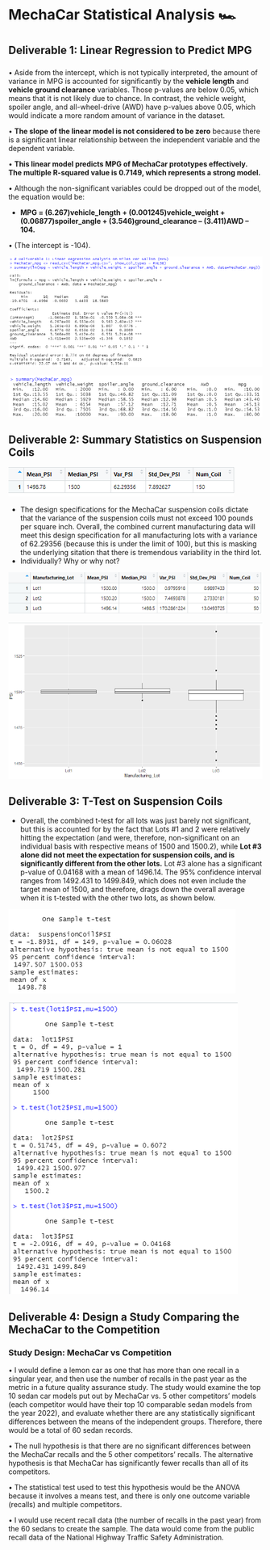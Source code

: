 # MechaCar Statistical Analysis  :racing_car:

## **Deliverable 1:** Linear Regression to Predict MPG
###
•	Aside from the intercept, which is not typically interpreted, the amount of variance in MPG is accounted for significantly by the **vehicle length** and **vehicle ground clearance** variables.  Those p-values are below 0.05, which means that it is not likely due to chance.  In contrast, the vehicle weight, spoiler angle, and all-wheel-drive (AWD) have p-values above 0.05, which would indicate a more random amount of variance in the dataset.

•	**The slope of the linear model is not considered to be zero** because there is a significant linear relationship between the independent variable and the dependent variable.

•	**This linear model predicts MPG of MechaCar prototypes effectively.  The multiple R-squared value is 0.7149, which represents a strong model.**

•	Although the non-significant variables could be dropped out of the model, the equation would be: 
- **MPG = (6.267)vehicle_length + (0.001245)vehicle_weight + (0.06877)spoiler_angle + (3.546)ground_clearance – (3.411)AWD – 104.**

•	(The intercept is -104). 

![Deliverable1](https://github.com/Super-Manda/MechaCar_Statistical_Analysis/blob/main/Images/RDeliverable1.png)

![Deliverable1b](https://github.com/Super-Manda/MechaCar_Statistical_Analysis/blob/main/Images/RDeliverable1_summary_MechaCar_mpg.png) 



## **Deliverable 2:** Summary Statistics on Suspension Coils

![Deliverable2_Total](https://github.com/Super-Manda/MechaCar_Statistical_Analysis/blob/main/Images/RDeliverable2_Total_Summary.png) 

- The design specifications for the MechaCar suspension coils dictate that the variance of the suspension coils must not exceed 100 pounds per square inch. Overall, the combined current manufacturing data will meet this design specification for all manufacturing lots with a variance of 62.29356 (because this is under the limit of 100), but this is masking the underlying sitation that there is tremendous variability in the third lot.  
- Individually? Why or why not?


![Deliverable2_Lots](https://github.com/Super-Manda/MechaCar_Statistical_Analysis/blob/main/Images/RDeliverable2_Lot_Summary.png) 


![Deliverable2_Graph](https://github.com/Super-Manda/MechaCar_Statistical_Analysis/blob/main/Images/RDeliverable2_Graph2.png)



## **Deliverable 3:** T-Test on Suspension Coils
- Overall, the combined t-test for all lots was just barely not significant, but this is accounted for by the fact that Lots #1 and 2 were relatively hitting the expectation (and were, therefore, non-significant on an individual basis with respective means of 1500 and 1500.2), while **Lot #3 alone did not meet the expectation for suspension coils, and is significantly different from the other lots.**  Lot #3 alone has a significant p-value of 0.04168 with a mean of 1496.14.  The 95% confidence interval ranges from 1492.431 to 1499.849, which does not even include the target mean of 1500, and therefore, drags down the overall average when it is t-tested with the other two lots, as shown below.

![Deliverable3](https://github.com/Super-Manda/MechaCar_Statistical_Analysis/blob/main/Images/RDeliverable3.png) 

![Deliverable3_lots](https://github.com/Super-Manda/MechaCar_Statistical_Analysis/blob/main/Images/RDeliverable3_Individual_Lots.png) 


## **Deliverable 4:** Design a Study Comparing the MechaCar to the Competition
### Study Design: MechaCar vs Competition

•	I would define a lemon car as one that has more than one recall in a singular year, and then use the number of recalls in the past year as the metric in a future quality assurance study.  The study would examine the top 10 sedan car models put out by MechaCar vs. 5 other competitors’ models (each competitor would have their top 10 comparable sedan models from the year 2022), and evaluate whether there are any statistically significant differences between the means of the independent groups.  Therefore, there would be a total of 60 sedan records.

•	The null hypothesis is that there are no significant differences between the MechaCar recalls and the 5 other competitors’ recalls.  The alternative hypothesis is that MechaCar has significantly fewer recalls than all of its competitors. 

•	The statistical test used to test this hypothesis would be the ANOVA because it involves a means test, and there is only one outcome variable (recalls) and multiple competitors.

•	I would use recent recall data (the number of recalls in the past year) from the 60 sedans to create the sample.  The data would come from the public recall data of the National Highway Traffic Safety Administration.  
